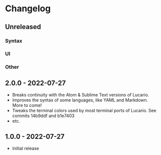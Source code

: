 # Changelog

## Unreleased

### Syntax

### UI

### Other

## 2.0.0 - 2022-07-27

- Breaks continuity with the Atom & Sublime Text versions of Lucario.
- Improves the syntax of some languages, like YAML and Markdown. More to come!
- Tweaks the terminal colors used by most terminal ports of Lucario. See commits 14b9ddf and b1e7403
- etc.

## 1.0.0 - 2022-07-27

- Initial release
